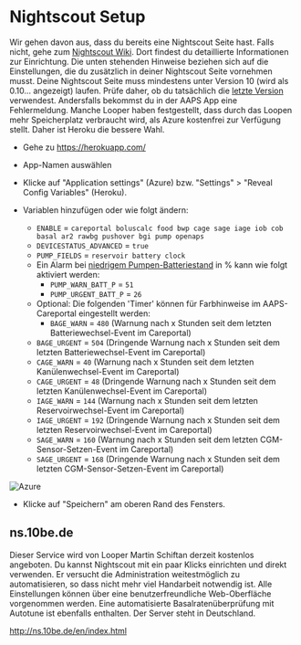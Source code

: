 # Nightscout Setup

Wir gehen davon aus, dass du bereits eine Nightscout Seite hast. Falls nicht, gehe zum [Nightscout Wiki](http://www.nightscout.info/wiki/welcome/set-up-nightscout-using-heroku). Dort findest du detaillierte Informationen zur Einrichtung. Die unten stehenden Hinweise beziehen sich auf die Einstellungen, die du zusätzlich in deiner Nightscout Seite vornehmen musst. Deine Nightscout Seite muss mindestens unter Version 10 (wird als 0.10... angezeigt) laufen. Prüfe daher, ob du tatsächlich die [letzte Version](http://www.nightscout.info/wiki/welcome/how-to-update-to-latest-cgm-remote-monitor-aka-cookie) verwendest. Andersfalls bekommst du in der AAPS App eine Fehlermeldung. Manche Looper haben festgestellt, dass durch das Loopen mehr Speicherplatz verbraucht wird, als Azure kostenfrei zur Verfügung stellt. Daher ist Heroku die bessere Wahl.

* Gehe zu https://herokuapp.com/

* App-Namen auswählen

* Klicke auf "Application settings" (Azure) bzw. "Settings" > "Reveal Config Variables" (Heroku).

* Variablen hinzufügen oder wie folgt ändern:
  
  * `ENABLE` = `careportal boluscalc food bwp cage sage iage iob cob basal ar2 rawbg pushover bgi pump openaps`
  * `DEVICESTATUS_ADVANCED` = `true`
  * `PUMP_FIELDS` = `reservoir battery clock`
  * Ein Alarm bei [niedrigem Pumpen-Batteriestand](https://github.com/nightscout/cgm-remote-monitor#pump-pump-monitoring) in % kann wie folgt aktiviert werden: 
    * `PUMP_WARN_BATT_P` = `51`
    * `PUMP_URGENT_BATT_P` = `26` 
  * Optional: Die folgenden 'Timer' können für Farbhinweise im AAPS-Careportal eingestellt werden: 
    * `BAGE_WARN` = `480` (Warnung nach x Stunden seit dem letzten Batteriewechsel-Event im Careportal)
  * `BAGE_URGENT` = `504` (Dringende Warnung nach x Stunden seit dem letzten Batteriewechsel-Event im Careportal)
  * `CAGE_WARN` = `40` (Warnung nach x Stunden seit dem letzten Kanülenwechsel-Event im Careportal)
  * `CAGE_URGENT` = `48` (Dringende Warnung nach x Stunden seit dem letzten Kanülenwechsel-Event im Careportal)
  * `IAGE_WARN` = `144` (Warnung nach x Stunden seit dem letzten Reservoirwechsel-Event im Careportal)
  * `IAGE_URGENT` = `192` (Dringende Warnung nach x Stunden seit dem letzten Reservoirwechsel-Event im Careportal)
  * `SAGE_WARN` = `160` (Warnung nach x Stunden seit dem letzten CGM-Sensor-Setzen-Event im Careportal)
  * `SAGE_URGENT` = `168` (Dringende Warnung nach x Stunden seit dem letzten CGM-Sensor-Setzen-Event im Careportal)

![Azure](../../images/nightscout1.png)

* Klicke auf "Speichern" am oberen Rand des Fensters.

## ns.10be.de

Dieser Service wird von Looper Martin Schiftan derzeit kostenlos angeboten. Du kannst Nightscout mit ein paar Klicks einrichten und direkt verwenden. Er versucht die Administration weitestmöglich zu automatisieren, so dass nicht mehr viel Handarbeit notwendig ist. Alle Einstellungen können über eine benutzerfreundliche Web-Oberfläche vorgenommen werden. Eine automatisierte Basalratenüberprüfung mit Autotune ist ebenfalls enthalten. Der Server steht in Deutschland.

<http://ns.10be.de/en/index.html>